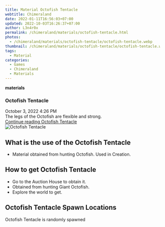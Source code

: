 ```yaml
---
title: Material Octofish Tentacle
webtitle: Chimeraland
date: 2022-01-11T16:56:03+07:00
updated: 2022-10-03T16:26:37+07:00
author: L3n4r0x
permalink: /chimeraland/materials/octofish-tentacle.html
photos:
  - /chimeraland/materials/octofish-tentacle/octofish-tentacle.webp
thumbnail: /chimeraland/materials/octofish-tentacle/octofish-tentacle.webp
tags:
  - Material
categories:
  - Games
  - Chimeraland
  - Materials
---
```


<section id="bootstrap-wrapper">
  <link
    rel="stylesheet"
    href="https://cdn.statically.io/gh/dimaslanjaka/Web-Manajemen/40ac3225/css/bootstrap-4.5-wrapper.css"
  />
  <div
    class="row g-0 border rounded overflow-hidden flex-md-row mb-4 shadow-sm position-relative"
  >
    <div class="col p-4 d-flex flex-column position-static">
      <strong class="d-inline-block mb-2 text-success">materials</strong>
      <h3 class="mb-0">Octofish Tentacle</h3>
      <div class="mb-1 text-muted">October 3, 2022 4:26 PM</div>
      <div class="mb-2 border p-1">
        The legs of the Octofish are flexible and strong.
      </div>
      <a
        href="/chimeraland/materials/octofish-tentacle.html"
        class="stretched-link d-none"
        >Continue reading Octofish Tentacle</a
      >
    </div>
    <div class="col-auto d-none d-lg-block">
      <img
        src="/chimeraland/materials/octofish-tentacle/octofish-tentacle.webp"
        alt="Octofish Tentacle"
      />
    </div>
  </div>
  <div class="row">
    <div class="col-lg-6 col-12 mb-2">
      <div class="card">
        <div class="card-body">
          <h2 class="card-title">What is the use of the Octofish Tentacle</h2>
          <div class="card-text">
            <ul>
              <li>
                Material obtained from hunting Octofish. Used in Creation.
              </li>
            </ul>
          </div>
        </div>
      </div>
    </div>
    <div class="col-lg-6 col-12 mb-2">
      <div class="card">
        <div class="card-body">
          <h2 class="card-title">How to get Octofish Tentacle</h2>
          <div class="card-text">
            <ul>
              <li>Go to the Auction House to obtain it.</li>
              <li>Obtained from hunting Giant Octofish.</li>
              <li>Explore the world to get.</li>
            </ul>
          </div>
        </div>
      </div>
    </div>
    <div class="col-12 mb-2">
      <h2>Octofish Tentacle Spawn Locations</h2>
      <p>Octofish Tentacle is randomly spawned</p>
    </div>
  </div>
</section>